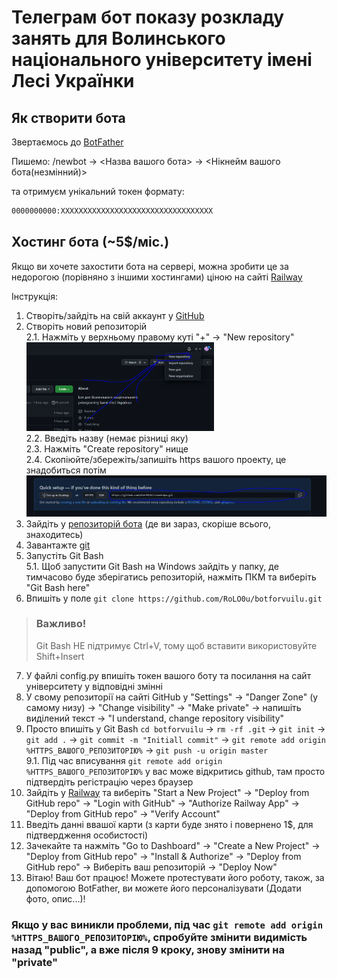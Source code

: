 # Телеграм бот показу розкладу занять для Волинського національного університету імені Лесі Українки

## Як створити бота

Звертаємось до [BotFather](https://t.me/BotFather)

Пишемо: /newbot -> <Назва вашого  бота> -> <Нікнейм вашого бота(незмінний)>

та отримуєм унікальний токен формату:

```txt
0000000000:XXXXXXXXXXXXXXXXXXXXXXXXXXXXXXXXXX
```

## Хостинг бота (~5$/міс.)

Якщо ви хочете захостити бота на сервері, можна зробити це за недорогою (порівняно з іншими хостингами) ціною на сайті [Railway](https://railway.app)

Інструкція:

1. Створіть/зайдіть на свій аккаунт у [GitHub](https://github.com)
2. Створіть новий репозиторій<br>
   2.1. Нажміть у верхньому правому куті "+" -> "New repository"<br>
   <img src="images/im1.png" alt="im1" width=300/><br>
   2.2. Введіть назву (немає різниці яку)<br>
   2.3. Нажміть "Create repository" нище<br>
   2.4. Скопіюйте/збережіть/запишіть https вашого проекту, це знадобиться потім<br>
   <img src="images/im2.png" alt="im1" width=500/>
3. Зайдіть у [репозиторій бота](https://github.com/RoLO0u/botforvuilu) (де ви зараз, скоріше всього, знаходитесь)
4. Завантажте [git](https://git-scm.com/downloads)
5. Запустіть Git Bash<br>
   5.1. Щоб запустити Git Bash на Windows зайдіть у папку, де тимчасово буде зберігатись репозиторій, нажміть ПКМ та виберіть "Git Bash here"
6. Впишіть у поле ```git clone https://github.com/RoLO0u/botforvuilu.git```
> ### Важливо!
> Git Bash НЕ підтримує Ctrl+V, тому щоб вставити використовуйте Shift+Insert
7. У файлі config.py впишіть токен вашого боту та посилання на сайт університету у відповідні змінні
8. У свому репозиторії на сайті GitHub у "Settings" -> "Danger Zone" (у самому низу) -> "Change visibility" -> "Make private" -> напишіть виділений текст -> "I understand, change repository visibility"
9. Просто впишіть у Git Bash ```cd botforvuilu``` -> ```rm -rf .git``` -> ```git init``` -> ```git add .``` -> ```git commit -m "Initiall commit"``` -> ```git remote add origin %HTTPS_ВАШОГО_РЕПОЗИТОРІЮ%``` -> ```git push -u origin master```<br>
   9.1. Під час вписування ```git remote add origin %HTTPS_ВАШОГО_РЕПОЗИТОРІЮ%``` у вас може відкритись github, там просто підтвердіть регістрацію через браузер
10. Зайдіть у [Railway](https://railway.app) та виберіть "Start a New Project" -> "Deploy from GitHub repo" -> "Login with GitHub" -> "Authorize Railway App" -> "Deploy from GitHub repo" -> "Verify Account"
11. Введіть данні ввашої карти (з карти буде знято і повернено 1$, для підтвердження особистості)
12. Зачекайте та нажміть "Go to Dashboard" -> "Create a New Project" -> "Deploy from GitHub repo" -> "Install & Authorize" -> "Deploy from GitHub repo" -> Виберіть ваш репозиторій -> "Deploy Now"
13. Вітаю! Ваш бот працює! Можете протестувати його роботу, також, за допомогою BotFather, ви можете його персоналізувати (Додати фото, опис...)!

### Якщо у вас виникли проблеми, під час ```git remote add origin %HTTPS_ВАШОГО_РЕПОЗИТОРІЮ%```, спробуйте змінити видимість назад "public", а вже після 9 кроку, знову змінити на "private"